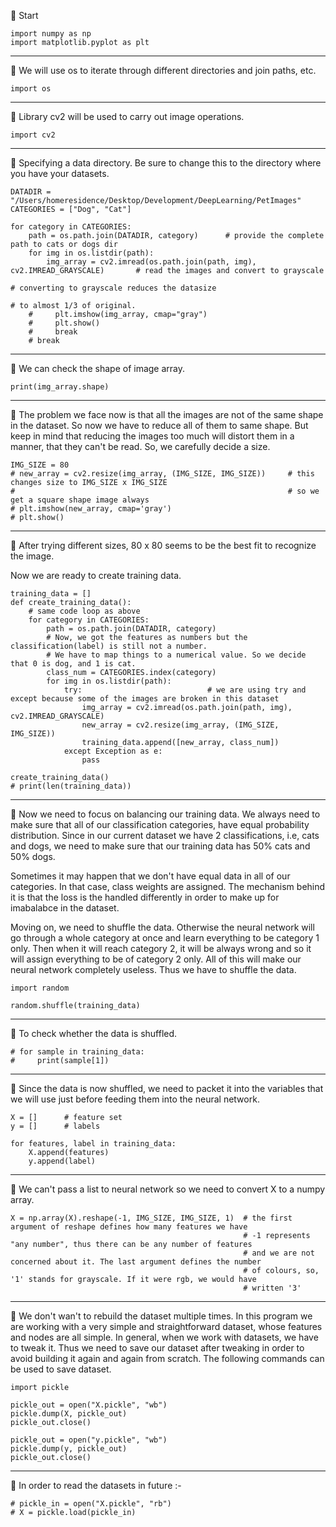 💢 Start

    import numpy as np
    import matplotlib.pyplot as plt

***
💢 We will use os to iterate through different directories and join paths, etc.
    
    import os

***
💢 Library cv2 will be used to carry out image operations.

    import cv2

***
💢 Specifying a data directory. Be sure to change this to the directory where you have your datasets.

    DATADIR = "/Users/homeresidence/Desktop/Development/DeepLearning/PetImages"
    CATEGORIES = ["Dog", "Cat"]

    for category in CATEGORIES:
        path = os.path.join(DATADIR, category)      # provide the complete path to cats or dogs dir
        for img in os.listdir(path):
            img_array = cv2.imread(os.path.join(path, img), cv2.IMREAD_GRAYSCALE)       # read the images and convert to grayscale 
                                                                                    # converting to grayscale reduces the datasize 
                                                                                    # to almost 1/3 of original. 
        #     plt.imshow(img_array, cmap="gray")
        #     plt.show()
        #     break
        # break

***
💢 We can check the shape of image array.

    print(img_array.shape)      

***
💢 The problem we face now is that all the images are not of the same shape in the dataset. So now we have to reduce all of them to 
same shape. But keep in mind that reducing the images too much will distort them in a manner, that they can't be read. So, we 
carefully decide a size.


    IMG_SIZE = 80
    # new_array = cv2.resize(img_array, (IMG_SIZE, IMG_SIZE))     # this changes size to IMG_SIZE x IMG_SIZE
    #                                                             # so we get a square shape image always
    # plt.imshow(new_array, cmap='gray')
    # plt.show()

***
💢 After trying different sizes, 80 x 80 seems to be the best fit to recognize the image.

Now we are ready to create training data.

    training_data = []
    def create_training_data():
        # same code loop as above 
        for category in CATEGORIES:
            path = os.path.join(DATADIR, category)
            # Now, we got the features as numbers but the classification(label) is still not a number. 
            # We have to map things to a numerical value. So we decide that 0 is dog, and 1 is cat. 
            class_num = CATEGORIES.index(category)
            for img in os.listdir(path):
                try:                            # we are using try and except because some of the images are broken in this dataset 
                    img_array = cv2.imread(os.path.join(path, img), cv2.IMREAD_GRAYSCALE)
                    new_array = cv2.resize(img_array, (IMG_SIZE, IMG_SIZE))
                    training_data.append([new_array, class_num])
                except Exception as e:
                    pass

    create_training_data()
    # print(len(training_data))

***
💢 Now we need to focus on balancing our training data. We always need to make sure that all of our classification 
categories, have equal probability distribution. Since in our current dataset we have 2 classifications, i.e, 
cats and dogs, we need to make sure that our training data has 50% cats and 50% dogs. 

Sometimes it may happen that we don't have equal data in all of our categories. In that case, class weights are 
assigned. The mechanism behind it is that the loss is the handled differently in order to make up for imabalabce 
in the dataset.

Moving on, we need to shuffle the data. Otherwise the neural network will go through a whole category at once 
and learn everything to be category 1 only. Then when it will reach category 2, it will be always wrong and 
so it will assign everything to be of category 2 only. All of this will make our neural network completely 
useless. Thus we have to shuffle the data. 


    import random

    random.shuffle(training_data)

***
💢 To check whether the data is shuffled.
    
    # for sample in training_data:
    #     print(sample[1])

***
💢 Since the data is now shuffled, we need to packet it into the variables 
that we will use just before feeding them into the neural network.

    X = []      # feature set
    y = []      # labels

    for features, label in training_data:
        X.append(features)
        y.append(label)

***
💢 We can't pass a list to neural network so we need to convert X to a numpy array.

    X = np.array(X).reshape(-1, IMG_SIZE, IMG_SIZE, 1)  # the first argument of reshape defines how many features we have 
                                                        # -1 represents "any number", thus there can be any number of features 
                                                        # and we are not concerned about it. The last argument defines the number 
                                                        # of colours, so, '1' stands for grayscale. If it were rgb, we would have 
                                                        # written '3'

***
💢 We don't wan't to rebuild the dataset multiple times. In this program we are working with a 
very simple and straightforward dataset, whose features and nodes are all simple. In general, 
when we work with datasets, we have to tweak it. Thus we need to save our dataset after tweaking 
in order to avoid building it again and again from scratch. The following commands can be used 
to save dataset.

    import pickle

    pickle_out = open("X.pickle", "wb")
    pickle.dump(X, pickle_out)
    pickle_out.close()

    pickle_out = open("y.pickle", "wb")
    pickle.dump(y, pickle_out)
    pickle_out.close()

***
💢 In order to read the datasets in future :-

    # pickle_in = open("X.pickle", "rb")
    # X = pickle.load(pickle_in)
